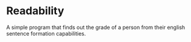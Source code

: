# Readability
A simple program that finds out the grade of a person from their english sentence formation capabilities.
